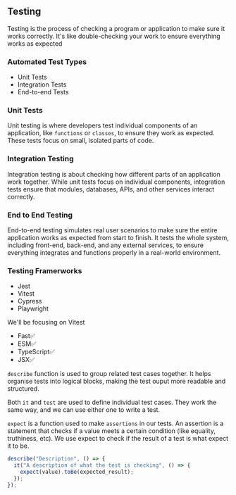 ## Testing

Testing is the process of checking a program or application to make sure it works correctly. It's like double-checking your work to ensure everything works as expected

### Automated Test Types

- Unit Tests
- Integration Tests
- End-to-end Tests

### Unit Tests

Unit testing is where developers test individual components of an application, like `functions` or `classes`, to ensure they work as expected. These tests focus on small, isolated parts of code.

### Integration Testing

Integration testing is about checking how different parts of an application work together. While unit tests focus on individual components, integration tests ensure that modules, databases, APIs, and other services interact correctly.

### End to End Testing

End-to-end testing simulates real user scenarios to make sure the entire application works as expected from start to finish. It tests the whole system, including front-end, back-end, and any external services, to ensure everything integrates and functions properly in a real-world environment.

### Testing Framerworks

- Jest
- Vitest
- Cypress
- Playwright

We'll be focusing on Vitest

- Fast✅
- ESM✅
- TypeScript✅
- JSX✅

`describe` function is used to group related test cases together. It helps organise tests into logical blocks, making the test ouput more readable and structured.

Both `it` and `test` are used to define individual test cases. They work the same way, and we can use either one to write a test.

`expect` is a function used to make `assertions` in our tests. An assertion is a statement that checks if a value meets a certain condition (like equality, truthiness, etc). We use expect to check if the result of a test is what expect it to be.

```typescript
describe("Description", () => {
  it("A description of what the test is checking", () => {
    expect(value).toBe(expected_result);
  });
});
```
